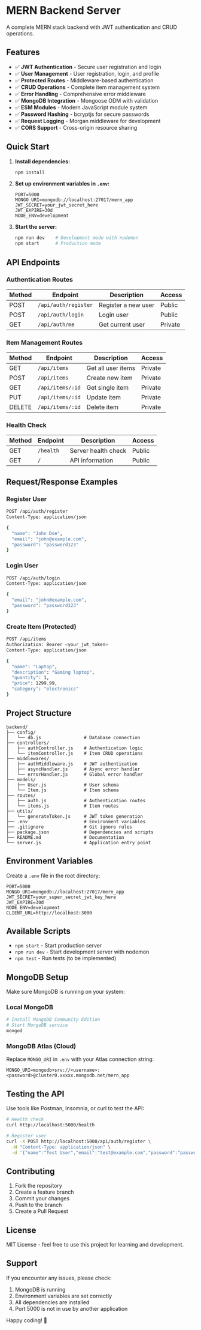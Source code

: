 # MERN Backend Server

A complete MERN stack backend with JWT authentication and CRUD operations.

## Features

- ✅ **JWT Authentication** - Secure user registration and login
- ✅ **User Management** - User registration, login, and profile
- ✅ **Protected Routes** - Middleware-based authentication
- ✅ **CRUD Operations** - Complete item management system
- ✅ **Error Handling** - Comprehensive error middleware
- ✅ **MongoDB Integration** - Mongoose ODM with validation
- ✅ **ESM Modules** - Modern JavaScript module system
- ✅ **Password Hashing** - bcryptjs for secure passwords
- ✅ **Request Logging** - Morgan middleware for development
- ✅ **CORS Support** - Cross-origin resource sharing

## Quick Start

1. **Install dependencies:**
   ```bash
   npm install
   ```

2. **Set up environment variables in `.env`:**
   ```
   PORT=5000
   MONGO_URI=mongodb://localhost:27017/mern_app
   JWT_SECRET=your_jwt_secret_here
   JWT_EXPIRE=30d
   NODE_ENV=development
   ```

3. **Start the server:**
   ```bash
   npm run dev    # Development mode with nodemon
   npm start      # Production mode
   ```

## API Endpoints

### Authentication Routes
| Method | Endpoint | Description | Access |
|--------|----------|-------------|---------|
| POST | `/api/auth/register` | Register a new user | Public |
| POST | `/api/auth/login` | Login user | Public |
| GET | `/api/auth/me` | Get current user | Private |

### Item Management Routes
| Method | Endpoint | Description | Access |
|--------|----------|-------------|---------|
| GET | `/api/items` | Get all user items | Private |
| POST | `/api/items` | Create new item | Private |
| GET | `/api/items/:id` | Get single item | Private |
| PUT | `/api/items/:id` | Update item | Private |
| DELETE | `/api/items/:id` | Delete item | Private |

### Health Check
| Method | Endpoint | Description | Access |
|--------|----------|-------------|---------|
| GET | `/health` | Server health check | Public |
| GET | `/` | API information | Public |

## Request/Response Examples

### Register User
```bash
POST /api/auth/register
Content-Type: application/json

{
  "name": "John Doe",
  "email": "john@example.com",
  "password": "password123"
}
```

### Login User
```bash
POST /api/auth/login
Content-Type: application/json

{
  "email": "john@example.com",
  "password": "password123"
}
```

### Create Item (Protected)
```bash
POST /api/items
Authorization: Bearer <your_jwt_token>
Content-Type: application/json

{
  "name": "Laptop",
  "description": "Gaming laptop",
  "quantity": 1,
  "price": 1299.99,
  "category": "electronics"
}
```

## Project Structure

```
backend/
├── config/
│   └── db.js                # Database connection
├── controllers/
│   ├── authController.js    # Authentication logic
│   └── itemController.js    # Item CRUD operations
├── middlewares/
│   ├── authMiddleware.js    # JWT authentication
│   ├── asyncHandler.js      # Async error handler
│   └── errorHandler.js      # Global error handler
├── models/
│   ├── User.js              # User schema
│   └── Item.js              # Item schema
├── routes/
│   ├── auth.js              # Authentication routes
│   └── items.js             # Item routes
├── utils/
│   └── generateToken.js     # JWT token generation
├── .env                     # Environment variables
├── .gitignore               # Git ignore rules
├── package.json             # Dependencies and scripts
├── README.md                # Documentation
└── server.js                # Application entry point
```

## Environment Variables

Create a `.env` file in the root directory:

```
PORT=5000
MONGO_URI=mongodb://localhost:27017/mern_app
JWT_SECRET=your_super_secret_jwt_key_here
JWT_EXPIRE=30d
NODE_ENV=development
CLIENT_URL=http://localhost:3000
```

## Available Scripts

- `npm start` - Start production server
- `npm run dev` - Start development server with nodemon
- `npm test` - Run tests (to be implemented)

## MongoDB Setup

Make sure MongoDB is running on your system:

### Local MongoDB
```bash
# Install MongoDB Community Edition
# Start MongoDB service
mongod
```

### MongoDB Atlas (Cloud)
Replace `MONGO_URI` in `.env` with your Atlas connection string:
```
MONGO_URI=mongodb+srv://<username>:<password>@cluster0.xxxxx.mongodb.net/mern_app
```

## Testing the API

Use tools like Postman, Insomnia, or curl to test the API:

```bash
# Health check
curl http://localhost:5000/health

# Register user
curl -X POST http://localhost:5000/api/auth/register \
  -H "Content-Type: application/json" \
  -d '{"name":"Test User","email":"test@example.com","password":"password123"}'
```

## Contributing

1. Fork the repository
2. Create a feature branch
3. Commit your changes
4. Push to the branch
5. Create a Pull Request

## License

MIT License - feel free to use this project for learning and development.

## Support

If you encounter any issues, please check:
1. MongoDB is running
2. Environment variables are set correctly
3. All dependencies are installed
4. Port 5000 is not in use by another application

Happy coding! 🚀
